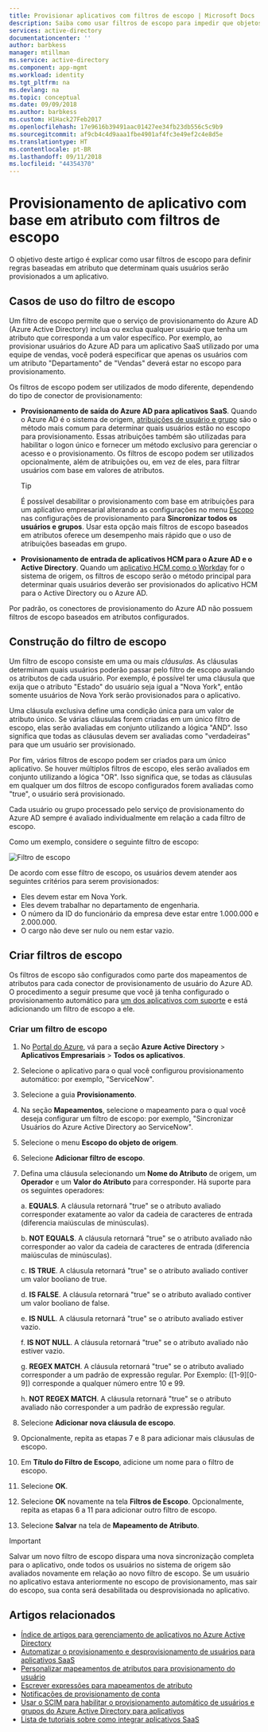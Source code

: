 ```yaml
---
title: Provisionar aplicativos com filtros de escopo | Microsoft Docs
description: Saiba como usar filtros de escopo para impedir que objetos em aplicativos que dão suporte a provisionamento automatizado do usuário sejam provisionados caso um objeto não atenda às suas necessidades de negócios.
services: active-directory
documentationcenter: ''
author: barbkess
manager: mtillman
ms.service: active-directory
ms.component: app-mgmt
ms.workload: identity
ms.tgt_pltfrm: na
ms.devlang: na
ms.topic: conceptual
ms.date: 09/09/2018
ms.author: barbkess
ms.custom: H1Hack27Feb2017
ms.openlocfilehash: 17e9616b39491aac01427ee34fb23db556c5c9b9
ms.sourcegitcommit: af9cb4c4d9aaa1fbe4901af4fc3e49ef2c4e8d5e
ms.translationtype: HT
ms.contentlocale: pt-BR
ms.lasthandoff: 09/11/2018
ms.locfileid: "44354370"
---
```

# <a name="attribute-based-application-provisioning-with-scoping-filters"></a>Provisionamento de aplicativo com base em atributo com filtros de escopo
O objetivo deste artigo é explicar como usar filtros de escopo para definir regras baseadas em atributo que determinam quais usuários serão provisionados a um aplicativo.

## <a name="scoping-filter-use-cases"></a>Casos de uso do filtro de escopo

Um filtro de escopo permite que o serviço de provisionamento do Azure AD (Azure Active Directory) inclua ou exclua qualquer usuário que tenha um atributo que corresponda a um valor específico. Por exemplo, ao provisionar usuários do Azure AD para um aplicativo SaaS utilizado por uma equipe de vendas, você poderá especificar que apenas os usuários com um atributo "Departamento" de "Vendas" deverá estar no escopo para provisionamento.

Os filtros de escopo podem ser utilizados de modo diferente, dependendo do tipo de conector de provisionamento:

* **Provisionamento de saída do Azure AD para aplicativos SaaS**. Quando o Azure AD é o sistema de origem, [atribuições de usuário e grupo](assign-user-or-group-access-portal.md) são o método mais comum para determinar quais usuários estão no escopo para provisionamento. Essas atribuições também são utilizadas para habilitar o logon único e fornecer um método exclusivo para gerenciar o acesso e o provisionamento. Os filtros de escopo podem ser utilizados opcionalmente, além de atribuições ou, em vez de eles, para filtrar usuários com base em valores de atributos.

    >[!TIP]
    > É possível desabilitar o provisionamento com base em atribuições para um aplicativo empresarial alterando as configurações no menu [Escopo](user-provisioning.md#how-do-i-set-up-automatic-provisioning-to-an-application) nas configurações de provisionamento para **Sincronizar todos os usuários e grupos**. Usar esta opção mais filtros de escopo baseados em atributos oferece um desempenho mais rápido que o uso de atribuições baseadas em grupo.  

* **Provisionamento de entrada de aplicativos HCM para o Azure AD e o Active Directory**. Quando um [aplicativo HCM como o Workday](../saas-apps/workday-tutorial.md) for o sistema de origem, os filtros de escopo serão o método principal para determinar quais usuários deverão ser provisionados do aplicativo HCM para o Active Directory ou o Azure AD.

Por padrão, os conectores de provisionamento do Azure AD não possuem filtros de escopo baseados em atributos configurados. 

## <a name="scoping-filter-construction"></a>Construção do filtro de escopo

Um filtro de escopo consiste em uma ou mais *cláusulas*. As cláusulas determinam quais usuários poderão passar pelo filtro de escopo avaliando os atributos de cada usuário. Por exemplo, é possível ter uma cláusula que exija que o atributo "Estado" do usuário seja igual a "Nova York", então somente usuários de Nova York serão provisionados para o aplicativo. 

Uma cláusula exclusiva define uma condição única para um valor de atributo único. Se várias cláusulas forem criadas em um único filtro de escopo, elas serão avaliadas em conjunto utilizando a lógica "AND". Isso significa que todas as cláusulas devem ser avaliadas como "verdadeiras" para que um usuário ser provisionado.

Por fim, vários filtros de escopo podem ser criados para um único aplicativo. Se houver múltiplos filtros de escopo, eles serão avaliados em conjunto utilizando a lógica "OR". Isso significa que, se todas as cláusulas em qualquer um dos filtros de escopo configurados forem avaliadas como "true", o usuário será provisionado.

Cada usuário ou grupo processado pelo serviço de provisionamento do Azure AD sempre é avaliado individualmente em relação a cada filtro de escopo.

Como um exemplo, considere o seguinte filtro de escopo:

![Filtro de escopo](./media/define-conditional-rules-for-provisioning-user-accounts/scoping-filter.PNG) 

De acordo com esse filtro de escopo, os usuários devem atender aos seguintes critérios para serem provisionados:

* Eles devem estar em Nova York.
* Eles devem trabalhar no departamento de engenharia.
* O número da ID do funcionário da empresa deve estar entre 1.000.000 e 2.000.000.
* O cargo não deve ser nulo ou nem estar vazio.

## <a name="create-scoping-filters"></a>Criar filtros de escopo
Os filtros de escopo são configurados como parte dos mapeamentos de atributos para cada conector de provisionamento de usuário do Azure AD. O procedimento a seguir presume que você já tenha configurado o provisionamento automático para [um dos aplicativos com suporte](../saas-apps/tutorial-list.md) e está adicionando um filtro de escopo a ele.

### <a name="create-a-scoping-filter"></a>Criar um filtro de escopo
1. No [Portal do Azure](https://portal.azure.com), vá para a seção **Azure Active Directory** > **Aplicativos Empresariais** > **Todos os aplicativos**.

2. Selecione o aplicativo para o qual você configurou provisionamento automático: por exemplo, "ServiceNow".

3. Selecione a guia **Provisionamento**.

4. Na seção **Mapeamentos**, selecione o mapeamento para o qual você deseja configurar um filtro de escopo: por exemplo, "Sincronizar Usuários do Azure Active Directory ao ServiceNow".

5. Selecione o menu **Escopo do objeto de origem**.

6. Selecione **Adicionar filtro de escopo**.

7. Defina uma cláusula selecionando um **Nome do Atributo** de origem, um **Operador** e um **Valor do Atributo** para corresponder. Há suporte para os seguintes operadores:

   a. **EQUALS**. A cláusula retornará "true" se o atributo avaliado corresponder exatamente ao valor da cadeia de caracteres de entrada (diferencia maiúsculas de minúsculas).

   b. **NOT EQUALS**. A cláusula retornará "true" se o atributo avaliado não corresponder ao valor da cadeia de caracteres de entrada (diferencia maiúsculas de minúsculas).

   c. **IS TRUE**. A cláusula retornará "true" se o atributo avaliado contiver um valor booliano de true.

   d. **IS FALSE**. A cláusula retornará "true" se o atributo avaliado contiver um valor booliano de false.

   e. **IS NULL**. A cláusula retornará "true" se o atributo avaliado estiver vazio.

   f. **IS NOT NULL**. A cláusula retornará "true" se o atributo avaliado não estiver vazio.

   g. **REGEX MATCH**. A cláusula retornará "true" se o atributo avaliado corresponder a um padrão de expressão regular. Por Exemplo: ([1-9][0-9]) corresponde a qualquer número entre 10 e 99.

   h. **NOT REGEX MATCH**. A cláusula retornará "true" se o atributo avaliado não corresponder a um padrão de expressão regular.

8. Selecione **Adicionar nova cláusula de escopo**.

9. Opcionalmente, repita as etapas 7 e 8 para adicionar mais cláusulas de escopo.

10. Em **Título do Filtro de Escopo**, adicione um nome para o filtro de escopo.

11. Selecione **OK**.

12. Selecione **OK** novamente na tela **Filtros de Escopo**. Opcionalmente, repita as etapas 6 a 11 para adicionar outro filtro de escopo.

13. Selecione **Salvar** na tela de **Mapeamento de Atributo**. 

>[!IMPORTANT] 
> Salvar um novo filtro de escopo dispara uma nova sincronização completa para o aplicativo, onde todos os usuários no sistema de origem são avaliados novamente em relação ao novo filtro de escopo. Se um usuário no aplicativo estava anteriormente no escopo de provisionamento, mas sair do escopo, sua conta será desabilitada ou desprovisionada no aplicativo.


## <a name="related-articles"></a>Artigos relacionados
* [Índice de artigos para gerenciamento de aplicativos no Azure Active Directory](../active-directory-apps-index.md)
* [Automatizar o provisionamento e desprovisionamento de usuários para aplicativos SaaS](user-provisioning.md)
* [Personalizar mapeamentos de atributos para provisionamento do usuário](customize-application-attributes.md)
* [Escrever expressões para mapeamentos de atributo](functions-for-customizing-application-data.md)
* [Notificações de provisionamento de conta](user-provisioning.md)
* [Usar o SCIM para habilitar o provisionamento automático de usuários e grupos do Azure Active Directory para aplicativos](use-scim-to-provision-users-and-groups.md)
* [Lista de tutoriais sobre como integrar aplicativos SaaS](../saas-apps/tutorial-list.md)

